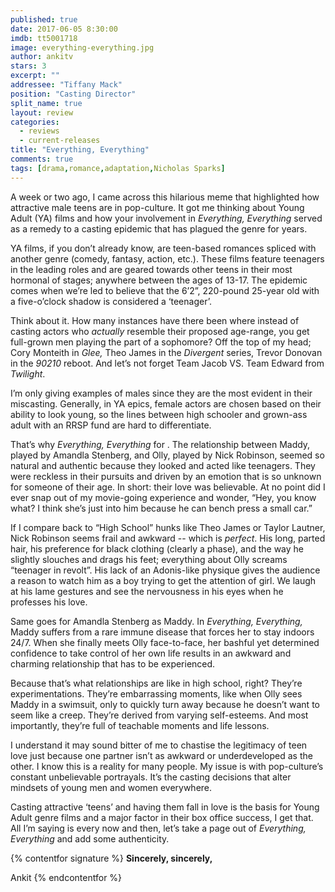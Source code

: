 ```yaml
---
published: true
date: 2017-06-05 8:30:00
imdb: tt5001718
image: everything-everything.jpg
author: ankitv
stars: 3
excerpt: ""
addressee: "Tiffany Mack"
position: "Casting Director"
split_name: true
layout: review
categories: 
  - reviews
  - current-releases
title: "Everything, Everything"
comments: true
tags: [drama,romance,adaptation,Nicholas Sparks]
---
```


A week or two ago, I came across this hilarious meme that highlighted how attractive male teens are in pop-culture. It got me thinking about Young Adult (YA) films and how your involvement in _Everything, Everything_ served as a remedy to a casting epidemic that has plagued the genre for years.

YA films, if you don’t already know, are teen-based romances spliced with another genre (comedy, fantasy, action, etc.). These films feature teenagers in the leading roles and are geared towards other teens in their most hormonal of stages; anywhere between the ages of 13-17. The epidemic comes when we’re led to believe that the 6’2”, 220-pound 25-year old with a five-o’clock shadow is considered a ‘teenager’.

Think about it. How many instances have there been where instead of casting actors who _actually_ resemble their proposed age-range, you get full-grown men playing the part of a sophomore? Off the top of my head; Cory Monteith in _Glee,_ Theo James in the _Divergent_ series, Trevor Donovan in the _90210_ reboot. And let’s not forget Team Jacob VS. Team Edward from _Twilight_.

I’m only giving examples of males since they are the most evident in their miscasting. Generally, in YA epics, female actors are chosen based on their ability to look young, so the lines between high schooler and grown-ass adult with an RRSP fund are hard to differentiate. 

That’s why _Everything, Everything_  for . The relationship between Maddy, played by Amandla Stenberg, and Olly, played by Nick Robinson, seemed so natural and authentic because they looked and acted like teenagers. They were reckless in their pursuits and driven by an emotion that is so unknown for someone of their age. In short: their love was believable. At no point did I ever snap out of my movie-going experience and wonder, “Hey, you know what? I think she’s just into him because he can bench press a small car.”

If I compare back to “High School” hunks like Theo James or Taylor Lautner, Nick Robinson seems frail and awkward -- which is _perfect_. His long, parted hair, his preference for black clothing (clearly a phase), and the way he slightly slouches and drags his feet; everything about Olly screams “teenager in revolt”. His lack of an Adonis-like physique gives the audience a reason to watch him as a boy trying to get the attention of girl. We laugh at his lame gestures and see the nervousness in his eyes when he professes his love.

Same goes for Amandla Stenberg as Maddy. In _Everything, Everything,_ Maddy suffers from a rare immune disease that forces her to stay indoors 24/7. When she finally meets Olly face-to-face, her bashful yet determined confidence to take control of her own life results in an awkward and charming relationship that has to be experienced. 

Because that’s what relationships are like in high school, right? They’re experimentations. They’re embarrassing moments, like when Olly sees Maddy in a swimsuit, only to quickly turn away because he doesn’t want to seem like a creep. They’re derived from varying self-esteems. And most importantly, they’re full of teachable moments and life lessons.

I understand it may sound bitter of me to chastise the legitimacy of teen love just because one partner isn’t as awkward or underdeveloped as the other. I know this is a reality for many people. My issue is with pop-culture’s constant unbelievable portrayals. It’s the casting decisions that alter mindsets of young men and women everywhere.

Casting attractive ‘teens’ and having them fall in love is the basis for Young Adult genre films and a major factor in their box office success, I get that. All I’m saying is every now and then, let’s take a page out of _Everything, Everything_ and add some authenticity.

{% contentfor signature %}
**Sincerely, sincerely,**

Ankit
{% endcontentfor %}